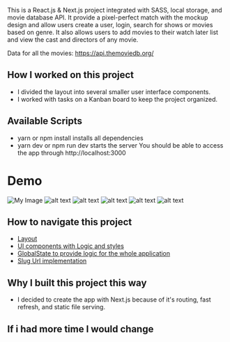 This is a React.js & Next.js project integrated with SASS, local storage, and movie database API. It provide a pixel-perfect match with the mockup design and allow users create a user, login, search for shows or movies based on genre. It also allows users to add movies to their watch later list and view the cast and directors of any movie.

Data for all the movies: https://api.themoviedb.org/
## How I worked on this project
* I divided the layout into several smaller user interface components.
* I worked with tasks on a Kanban board to keep the project organized.

## Available Scripts
* yarn or npm install installs all dependencies
* yarn dev or npm run dev starts the server You should be able to access the app through http://localhost:3000

# Demo 
![My Image](../../tree/main/public/gifs/create.gif)
![alt text](../../tree/main/public/gifs/castcrew.gif)
![alt text](../../tree/main/public/gifs/watchlist.gif)
![alt text](../../tree/main/public/gifs/shows.gif)
![alt text](../../tree/main/public/gifs/movies.gif)
![alt text](../../tree/main/public/gifs/signout.gif)

## How to navigate this project
* [Layout](../../tree/main/components/Layouts)
* [UI components with Logic and styles](../../tree/main/components/UI)
* [GlobalState to provide logic for the whole application](../../tree/main/components/HBOProvider.js)
* [Slug Url implementation](../../tree/main/pages/[mediaType])
  
## Why I built this project this way 
* I decided to create the app with Next.js because of it's routing, fast refresh, and static file serving.

## If i had more time I would change


